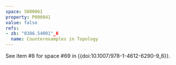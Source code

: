 ```yaml
---
space: S000061
property: P000041
value: false
refs:
- zb: "0386.54001"_6
  name: Counterexamples in Topology
---
```


See item #8 for space #69 in {{doi:10.1007/978-1-4612-6290-9_6}}.
